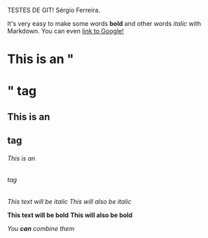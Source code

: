 ﻿TESTES DE GIT! Sérgio Ferreira.

It's very easy to make some words **bold** and other words *italic* with Markdown. 
You can even [link to Google!](http://google.com)

# This is an "<h1>" tag
## This is an <h2> tag
###### This is an <h6> tag

*This text will be italic*
_This will also be italic_

**This text will be bold**
__This will also be bold__

_You **can** combine them_




